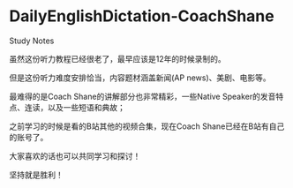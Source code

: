 # DailyEnglishDictation-CoachShane
 Study Notes

虽然这份听力教程已经很老了，最早应该是12年的时候录制的。

但是这份听力难度安排恰当，内容题材涵盖新闻(AP news)、美剧、电影等。

最难得的是Coach Shane的讲解部分也非常精彩，一些Native Speaker的发音特点、连读，以及一些短语和典故；

之前学习的时候是看的B站其他的视频合集，现在Coach Shane已经在B站有自己的账号了。

大家喜欢的话也可以共同学习和探讨！

坚持就是胜利！
